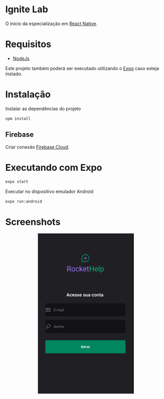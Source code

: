 # Ignite Lab
O início da especialização em [React Native](https://lp.rocketseat.com.br/inscricao/ignite-lab?utm_source=youtube&utm_medium=video_description&utm_campaign=Ignite%20Lab%20React%20Native&utm_term=organic&utm_content=cadastro-gratuito).

# Requisitos
- [NodeJs](https://nodejs.org/en/).

Este projeto também poderá ser executado utilizando o [Expo](https://www.npmjs.com/package/expo) caso esteja instado.

# Instalação 
Instalar as dependências do projeto
```sh
npm install
```

## Firebase 
Criar conexão [Firebase Cloud](https://console.firebase.google.com/).

# Executando com Expo 
```sh
expo start
```

Executar no dispositivo emulador Android
```sh
expo run:android
```

# Screenshots
<p align="center">
  <img src="https://github.com/karenyov/igniteLab/blob/main/app.gif" width="300">
</p>


